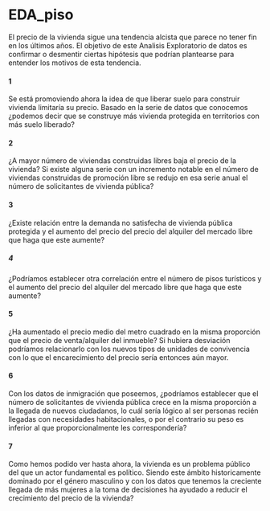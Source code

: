 # EDA_piso

El precio de la vivienda sigue una tendencia alcista que parece no tener fin en los últimos años.
El objetivo de este Analisis Exploratorio de datos es confirmar o desmentir ciertas hipótesis que podrían plantearse para entender los motivos de esta tendencia.

#### 1
Se está promoviendo ahora la idea de que liberar suelo para construir vivienda limitaría su precio. Basado en la serie de datos que conocemos ¿podemos decir que se construye más vivienda protegida en territorios con más suelo liberado?

#### 2
¿A mayor número de viviendas construidas libres baja el precio de la vivienda? Si existe alguna serie con un incremento notable en el número de viviendas construidas de promoción libre se redujo en esa serie anual el número de solicitantes de vivienda pública?

#### 3
¿Existe relación entre la demanda no satisfecha de vivienda pública protegida y el aumento del precio del precio del alquiler del mercado libre que haga que este aumente?

##### 4
¿Podríamos establecer otra correlación entre el número de pisos turísticos y el aumento del precio del alquiler del mercado libre que haga que este aumente?

#### 5
¿Ha aumentado el precio medio del metro cuadrado en la misma proporción que el precio de venta/alquiler del inmueble? Si hubiera desviación podríamos relacionarlo con los nuevos tipos de unidades de convivencia con lo que el encarecimiento del precio sería entonces aún mayor.

#### 6
Con los datos de inmigración que poseemos, ¿podríamos establecer que el número de solicitantes de vivienda pública crece en la misma proporción a la llegada de nuevos ciudadanos, lo cuál sería lógico al ser personas recién llegadas con necesidades habitacionales, o por el contrario su peso es inferior al que proporcionalmente les correspondería?

#### 7 
Como hemos podido ver hasta ahora, la vivienda es un problema público del que un actor fundamental es político. Siendo este ámbito historicamente dominado por el género masculino y con los datos que tenemos la creciente llegada de más mujeres a la toma de decisiones ha ayudado a reducir el crecimiento del precio de la vivienda?

